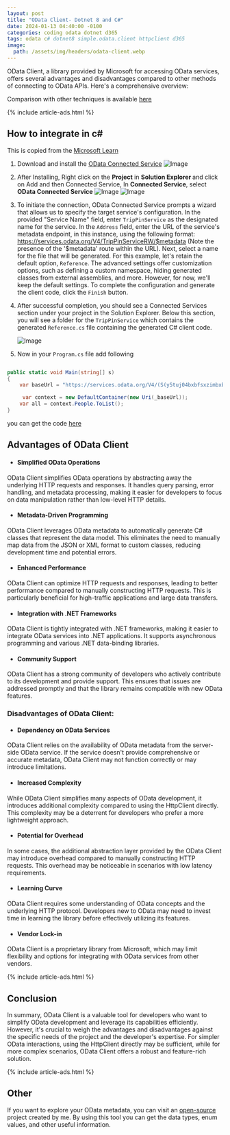 ```yaml
---
layout: post
title: "OData Client- Dotnet 8 and C#"
date: 2024-01-13 04:40:00 -0100
categories: coding odata dotnet d365
tags: odata c# dotnet8 simple.odata.client httpclient d365
image:
  path: /assets/img/headers/odata-client.webp
---
```


OData Client, a library provided by Microsoft for accessing OData services, offers several advantages and disadvantages compared to other methods of connecting to OData APIs. Here's a comprehensive overview:

Comparison with other techniques is available [here](/posts/odata-csharp-benchmark)

{% include article-ads.html %}

## How to integrate in c#

This is copied from the [Microsoft Learn](https://learn.microsoft.com/en-us/odata/client/getting-started)

1. Download and install the [OData Connected Service](https://marketplace.visualstudio.com/items?itemName=marketplace.ODataConnectedService2022)
   ![Image](https://learn.microsoft.com/en-us/odata/assets/2020-03-06-ocs-0-4-0-extension-download.png)

2. After Installing, Right click on the <strong>Project</strong> in <strong>Solution Explorer </strong> and click on Add and then Connected Service, In <strong> Connected Service</strong>, select <strong>OData Connected Service</strong>
   ![Image](https://learn.microsoft.com/en-us/odata/assets/2020-03-06-add-connected-service-menu.png)
   ![Image](https://learn.microsoft.com/en-us/odata/assets/2020-03-06-connected-services-window-ocs.png)

3. To initiate the connection, OData Connected Service prompts a wizard that allows us to specify the target service's configuration. In the provided "Service Name" field, enter `TripPinService` as the designated name for the service. In the `Address` field, enter the URL of the service's metadata endpoint, in this instance, using the following format: https://services.odata.org/V4/TripPinServiceRW/$metadata (Note the presence of the '$metadata' route within the URL). Next, select a name for the file that will be generated. For this example, let's retain the default option, `Reference`. The advanced settings offer customization options, such as defining a custom namespace, hiding generated classes from external assemblies, and more. However, for now, we'll keep the default settings. To complete the configuration and generate the client code, click the `Finish` button.

4. After successful completion, you should see a Connected Services section under your project in the Solution Explorer. Below this section, you will see a folder for the `TripPinService` which contains the generated `Reference.cs` file containing the generated C# client code.

   ![Image](https://learn.microsoft.com/en-us/odata/assets/2020-03-06-ocs-added-to-project.png)

5. Now in your `Program.cs` file add following

```cs

public static void Main(string[] s)
{
    var baseUrl = "https://services.odata.org/V4/(S(y5tuj04bxbfsxzimbxbnauqg))/TripPinServiceRW/";

     var context = new DefaultContainer(new Uri(_baseUrl));
    var all = context.People.ToList();
}

```

you can get the code [here](https://github.com/manishtiwari25/bites-in-byte-blog/blob/main/src/ODataBenchmark/BenchmarkODataClient.cs)

## Advantages of OData Client

- #### Simplified OData Operations

OData Client simplifies OData operations by abstracting away the underlying HTTP requests and responses. It handles query parsing, error handling, and metadata processing, making it easier for developers to focus on data manipulation rather than low-level HTTP details.

- #### Metadata-Driven Programming

OData Client leverages OData metadata to automatically generate C# classes that represent the data model. This eliminates the need to manually map data from the JSON or XML format to custom classes, reducing development time and potential errors.

- #### Enhanced Performance

OData Client can optimize HTTP requests and responses, leading to better performance compared to manually constructing HTTP requests. This is particularly beneficial for high-traffic applications and large data transfers.

- #### Integration with .NET Frameworks

OData Client is tightly integrated with .NET frameworks, making it easier to integrate OData services into .NET applications. It supports asynchronous programming and various .NET data-binding libraries.

- #### Community Support

OData Client has a strong community of developers who actively contribute to its development and provide support. This ensures that issues are addressed promptly and that the library remains compatible with new OData features.

### Disadvantages of OData Client:

- #### Dependency on OData Services

OData Client relies on the availability of OData metadata from the server-side OData service. If the service doesn't provide comprehensive or accurate metadata, OData Client may not function correctly or may introduce limitations.

- #### Increased Complexity

While OData Client simplifies many aspects of OData development, it introduces additional complexity compared to using the HttpClient directly. This complexity may be a deterrent for developers who prefer a more lightweight approach.

- #### Potential for Overhead

In some cases, the additional abstraction layer provided by the OData Client may introduce overhead compared to manually constructing HTTP requests. This overhead may be noticeable in scenarios with low latency requirements.

- #### Learning Curve

OData Client requires some understanding of OData concepts and the underlying HTTP protocol. Developers new to OData may need to invest time in learning the library before effectively utilizing its features.

- #### Vendor Lock-in

OData Client is a proprietary library from Microsoft, which may limit flexibility and options for integrating with OData services from other vendors.

{% include article-ads.html %}

## Conclusion

In summary, OData Client is a valuable tool for developers who want to simplify OData development and leverage its capabilities efficiently. However, it's crucial to weigh the advantages and disadvantages against the specific needs of the project and the developer's expertise. For simpler OData interactions, using the HttpClient directly may be sufficient, while for more complex scenarios, OData Client offers a robust and feature-rich solution.

{% include article-ads.html %}

## Other

If you want to explore your OData metadata, you can visit an [open-source](https://edmx.bitesinbyte.com/explore) project created by me. By using this tool you can get the data types, enum values, and other useful information.
